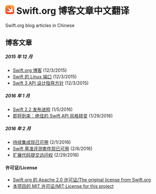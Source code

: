 # <img src="./swift-logo.png" width = "28px"> Swift.org 博客文章中文翻译
Swift.org blog articles in Chinese

## 博客文章

##### 2015 年 12 月
* [Swift.org 博客][welcome] (12/3/2015)
* [Swift 的 Linux 端口][swift-linux-port] (12/3/2015)
* [Swift 3 API 设计指导方针][swift-3-api-design-guidlines] (12/3/2015)

[welcome]: ./2015/12/welcome.md
[swift-linux-port]: ./2015/12/swift-linux-port.md
[swift-3-api-design-guidlines]: ./2015/12/swift-3-api-design-guidelines.md

##### 2016 年 1 月
* [Swift 2.2 发布进程][swift-2.2-release-process] (1/5/2016)
* [即将到来：绝佳的 Swift API 风格转变][its-coming-the-great-swift-api-transformation] (1/29/2016)

[swift-2.2-release-process]: ./2016/01/swift-2.2-release-process.md
[its-coming-the-great-swift-api-transformation]: ./2016/01/its-coming-the-great-swift-api-transformation.md

##### 2016 年 2 月
* [持续集成现已可用][swift-ci] (2/1/2016)
* [Swift 基准评测套件现已可用][swift-benchmark-suite] (2/8/2016)
* [扩展代码提交访问权][swift-commit-access] (2/29/2016)

[swift-ci]: ./2016/02/swift-ci.md
[swift-benchmark-suite]: ./2016/02/swift-benchmark-suite.md
[swift-commit-access]: ./2016/02/swift-commit-access.md

#### 许可证/License
* [Swift.org 的 Apache 2.0 许可证/The original license from Swift.org][original-license]
* [本项目的 MIT 许可证/MIT License for this project][license]

[original-license]: ./Swift.org-original-LICENSE
[license]: ./LICENSE
